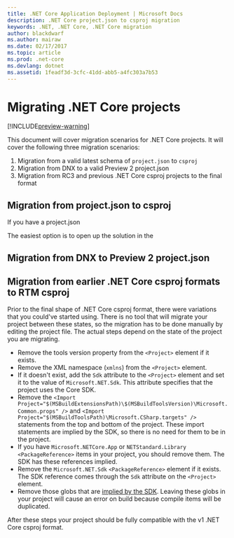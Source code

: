 ```yaml
---
title: .NET Core Application Deployment | Microsoft Docs
description: .NET Core project.json to csproj migration
keywords: .NET, .NET Core, .NET Core migration
author: blackdwarf
ms.author: mairaw
ms.date: 02/17/2017
ms.topic: article
ms.prod: .net-core
ms.devlang: dotnet
ms.assetid: 1feadf3d-3cfc-41dd-abb5-a4fc303a7b53
---
```


# Migrating .NET Core projects

[!INCLUDE[preview-warning](../../../includes/warning.md)]

This document will cover migration scenarios for .NET Core projects. It will cover the following three migration scenarios:

1. Migration from a valid latest schema of `project.json` to `csproj`
2. Migration from DNX to a valid Preview 2 project.json
3. Migration from RC3 and previous .NET Core csproj projects to the final format 

## Migration from project.json to csproj
If you have a project.json 

The easiest option is to open up the solution in the 

## Migration from DNX to Preview 2 project.json

## Migration from earlier .NET Core csproj formats to RTM csproj
Prior to the final shape of .NET Core csproj format, there were variations that you could've started using. There is no tool that will migrate your project between these states, so the migration has to be done manually by editing the project file. The actual steps depend on the state of the project you are migrating. 

* Remove the tools version property from the `<Project>` element if it exists. 
* Remove the XML namespace (`xmlns`) from the `<Project>` element.
* If it doesn't exist, add the `Sdk` attribute to the `<Project>` element and set it to the value of `Microsoft.NET.Sdk`. This attribute specifies that the project uses the Core SDK. 
* Remove the `<Import Project="$(MSBuildExtensionsPath)\$(MSBuildToolsVersion)\Microsoft.Common.props" />` and `<Import Project="$(MSBuildToolsPath)\Microsoft.CSharp.targets" />` statements from the top and bottom of the project. These import statements are implied by the SDK, so there is no need for them to be in the project. 
* If you have `Microsoft.NETCore.App` or `NETStandard.Library` `<PackageReference>` items in your project, you should remove them. The SDK has these references implied. 
* Remove the `Microsoft.NET.Sdk` `<PackageReference>` element if it exists. The SDK reference comes through the `Sdk` attribute on the `<Project>` element. 
* Remove those globs that are [implied by the SDK](https://aka.ms/sdkimplititems). Leaving these globs in your project will cause an error on build because compile items will be duplicated. 

After these steps your project should be fully compatible with the v1 .NET Core csproj format. 
